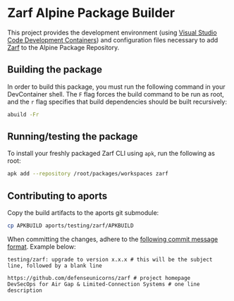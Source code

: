 # Zarf Alpine Package Builder

This project provides the development environment (using [Visual Studio Code Development Containers](https://code.visualstudio.com/docs/devcontainers/containers)) and configuration files necessary to add [Zarf](https://zarf.dev/) to the Alpine Package Repository.

## Building the package

In order to build this package, you must run the following command in your DevContainer shell. The `F` flag forces the build command to be run as root, and the `r` flag specifies that build dependencies should be built recursively:

```bash
abuild -Fr
```

## Running/testing the package

To install your freshly packaged Zarf CLI using `apk`, run the following as root:

```bash
apk add --repository /root/packages/workspaces zarf
```

## Contributing to aports

Copy the build artifacts to the aports git submodule:

```bash
cp APKBUILD aports/testing/zarf/APKBUILD
```

When committing the changes, adhere to the [following commit message format](https://gitlab.alpinelinux.org/alpine/aports/-/blob/506165983e240263c80aa664f8df3c72cf6d63f6/COMMITSTYLE.md). Example below:

```git
testing/zarf: upgrade to version x.x.x # this will be the subject line, followed by a blank line

https://github.com/defenseunicorns/zarf # project homepage
DevSecOps for Air Gap & Limited-Connection Systems # one line description
```

